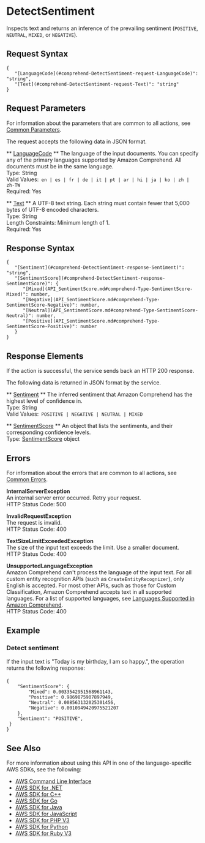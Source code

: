 # DetectSentiment<a name="API_DetectSentiment"></a>

Inspects text and returns an inference of the prevailing sentiment \(`POSITIVE`, `NEUTRAL`, `MIXED`, or `NEGATIVE`\)\. 

## Request Syntax<a name="API_DetectSentiment_RequestSyntax"></a>

```
{
   "[LanguageCode](#comprehend-DetectSentiment-request-LanguageCode)": "string",
   "[Text](#comprehend-DetectSentiment-request-Text)": "string"
}
```

## Request Parameters<a name="API_DetectSentiment_RequestParameters"></a>

For information about the parameters that are common to all actions, see [Common Parameters](CommonParameters.md)\.

The request accepts the following data in JSON format\.

 ** [LanguageCode](#API_DetectSentiment_RequestSyntax) **   <a name="comprehend-DetectSentiment-request-LanguageCode"></a>
The language of the input documents\. You can specify any of the primary languages supported by Amazon Comprehend\. All documents must be in the same language\.  
Type: String  
Valid Values:` en | es | fr | de | it | pt | ar | hi | ja | ko | zh | zh-TW`   
Required: Yes

 ** [Text](#API_DetectSentiment_RequestSyntax) **   <a name="comprehend-DetectSentiment-request-Text"></a>
A UTF\-8 text string\. Each string must contain fewer that 5,000 bytes of UTF\-8 encoded characters\.  
Type: String  
Length Constraints: Minimum length of 1\.  
Required: Yes

## Response Syntax<a name="API_DetectSentiment_ResponseSyntax"></a>

```
{
   "[Sentiment](#comprehend-DetectSentiment-response-Sentiment)": "string",
   "[SentimentScore](#comprehend-DetectSentiment-response-SentimentScore)": { 
      "[Mixed](API_SentimentScore.md#comprehend-Type-SentimentScore-Mixed)": number,
      "[Negative](API_SentimentScore.md#comprehend-Type-SentimentScore-Negative)": number,
      "[Neutral](API_SentimentScore.md#comprehend-Type-SentimentScore-Neutral)": number,
      "[Positive](API_SentimentScore.md#comprehend-Type-SentimentScore-Positive)": number
   }
}
```

## Response Elements<a name="API_DetectSentiment_ResponseElements"></a>

If the action is successful, the service sends back an HTTP 200 response\.

The following data is returned in JSON format by the service\.

 ** [Sentiment](#API_DetectSentiment_ResponseSyntax) **   <a name="comprehend-DetectSentiment-response-Sentiment"></a>
The inferred sentiment that Amazon Comprehend has the highest level of confidence in\.  
Type: String  
Valid Values:` POSITIVE | NEGATIVE | NEUTRAL | MIXED` 

 ** [SentimentScore](#API_DetectSentiment_ResponseSyntax) **   <a name="comprehend-DetectSentiment-response-SentimentScore"></a>
An object that lists the sentiments, and their corresponding confidence levels\.  
Type: [SentimentScore](API_SentimentScore.md) object

## Errors<a name="API_DetectSentiment_Errors"></a>

For information about the errors that are common to all actions, see [Common Errors](CommonErrors.md)\.

 **InternalServerException**   
An internal server error occurred\. Retry your request\.  
HTTP Status Code: 500

 **InvalidRequestException**   
The request is invalid\.  
HTTP Status Code: 400

 **TextSizeLimitExceededException**   
The size of the input text exceeds the limit\. Use a smaller document\.  
HTTP Status Code: 400

 **UnsupportedLanguageException**   
Amazon Comprehend can't process the language of the input text\. For all custom entity recognition APIs \(such as `CreateEntityRecognizer`\), only English is accepted\. For most other APIs, such as those for Custom Classification, Amazon Comprehend accepts text in all supported languages\. For a list of supported languages, see [Languages Supported in Amazon Comprehend](supported-languages.md)\.   
HTTP Status Code: 400

## Example<a name="API_DetectSentiment_Examples"></a>

### Detect sentiment<a name="API_DetectSentiment_Example_1"></a>

If the input text is "Today is my birthday, I am so happy\.", the operation returns the following response:

#### <a name="w30aac11b5b7c80c15b3b5"></a>

```
{
    "SentimentScore": {
        "Mixed": 0.0033542951568961143,
        "Positive": 0.9869875907897949,
        "Neutral": 0.008563132025301456,
        "Negative": 0.0010949420975521207
    },
    "Sentiment": "POSITIVE",
 }   
}
```

## See Also<a name="API_DetectSentiment_SeeAlso"></a>

For more information about using this API in one of the language\-specific AWS SDKs, see the following:
+  [AWS Command Line Interface](https://docs.aws.amazon.com/goto/aws-cli/comprehend-2017-11-27/DetectSentiment) 
+  [AWS SDK for \.NET](https://docs.aws.amazon.com/goto/DotNetSDKV3/comprehend-2017-11-27/DetectSentiment) 
+  [AWS SDK for C\+\+](https://docs.aws.amazon.com/goto/SdkForCpp/comprehend-2017-11-27/DetectSentiment) 
+  [AWS SDK for Go](https://docs.aws.amazon.com/goto/SdkForGoV1/comprehend-2017-11-27/DetectSentiment) 
+  [AWS SDK for Java](https://docs.aws.amazon.com/goto/SdkForJava/comprehend-2017-11-27/DetectSentiment) 
+  [AWS SDK for JavaScript](https://docs.aws.amazon.com/goto/AWSJavaScriptSDK/comprehend-2017-11-27/DetectSentiment) 
+  [AWS SDK for PHP V3](https://docs.aws.amazon.com/goto/SdkForPHPV3/comprehend-2017-11-27/DetectSentiment) 
+  [AWS SDK for Python](https://docs.aws.amazon.com/goto/boto3/comprehend-2017-11-27/DetectSentiment) 
+  [AWS SDK for Ruby V3](https://docs.aws.amazon.com/goto/SdkForRubyV3/comprehend-2017-11-27/DetectSentiment) 